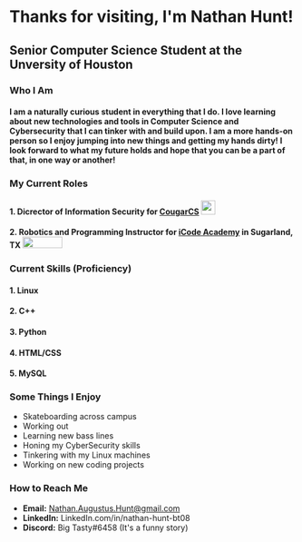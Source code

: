 # Thanks for visiting, I'm Nathan Hunt!

## Senior Computer Science Student at the Unversity of Houston

### Who I Am
#### I am a naturally curious student in everything that I do. I love learning about new technologies and tools in Computer Science and Cybersecurity that I can tinker with and build upon. I am a more hands-on person so I enjoy jumping into new things and getting my hands dirty! I look forward to what my future holds and hope that you can be a part of that, in one way or another!

### My Current Roles
#### 1. Dicrector of Information Security for <a href="https://cougarcs.com/">CougarCS</a> <img src="https://drive.google.com/uc?export=view&id=1MWGdmDQS7QuxeWGcInaMmqqAtGkOolIu" width = 25px height = 25px></img>
#### 2. Robotics and Programming Instructor for <a href="https://icodeschool.com/">iCode Academy</a> in Sugarland, TX <img src="https://icodeschool.com/wp-content/uploads/2021/03/iCode-Logo-Black.png" width = 70 height = 20></img>

### Current Skills (Proficiency)
#### 1. Linux
#### 2. C++
#### 3. Python
#### 4. HTML/CSS
#### 5. MySQL


### Some Things I Enjoy
- Skateboarding across campus
- Working out
- Learning new bass lines
- Honing my CyberSecurity skills
- Tinkering with my Linux machines
- Working on new coding projects


### How to Reach Me
- **Email:** Nathan.Augustus.Hunt@gmail.com
- **LinkedIn:** LinkedIn.com/in/nathan-hunt-bt08
- **Discord:** Big Tasty#6458 (It's a funny story)
